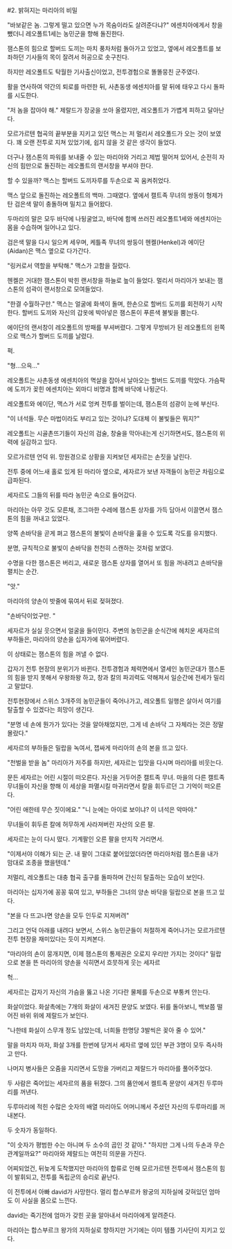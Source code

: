 #2. 밝혀지는 마리아의 비밀

"바보같은 놈. 그렇게 떨고 있으면 누가 목숨이라도 살려준다냐?"
에센치아에게서 창을 뺐더니 레오폴트1세는 농민군을 향해 돌진한다.

잼스톤의 힘으로 할버드 도끼는 마치 풍차처럼 돌아가고 있었고,
옆에서 레오폴트를 보좌하던 기사들의 목이 잘려서 허공으로 솟구친다.

하지만 레오폴트도 탁월한 기사출신이었고,
전투경험으로 똘똘뭉친 군주였다.

활을 연사하여 약간의 퇴로를 마련한 뒤,
사촌동생 에센치아를 말 뒤에 태우고 다시 돌파를 시도한다.

"저 놈을 잡아야 해."
제랄드가 장궁을 쏘아 올렸지만, 레오폴트가 가볍게 피하고 달아난다.

모르가르텐 협곡의 끝부분을 지키고 있던 맥스는 저 멀리서 레오폴드가 오는 것이 보였다.
꽤 오랜 전투로 지쳐 있었기에, 쉽지 않을 것 같은 생각이 들었다.

더구나 잼스톤의 파워를 보내줄 수 있는 마리아와 거리고 제법 떨어져 있어서,
순전히 자신의 힘만으로 돌진하는 레오폴트의 랜서창을 부셔야 한다.

할 수 있을까? 맥스는 할버드 도끼자루를 두손으로 꼭 움켜쥐었다.

맥스 앞으로 돌진하는 레오폴트의 백마.
그때였다. 옆에서 캘트족 무녀의 쌍동이 형제가 탄 검은색 말이 충돌하며 밀치고 들어왔다.

두마리의 말은 모두 바닥에 나뒹굴었고, 바닥에 함께 쓰러진 레오폴트1세와 에센치아는 몸을 수습하며 일어나고 있다.

검은색 말을 다시 일으켜 세우며, 케틀족 무녀의 쌍둥이 헨켈(Henkel)과 에이단(Aidan)은 맥스 옆으로 다가간다.

"링커로서 역할을 부탁해."
맥스가 고함을 질렀다.

헨켈은 거대한 잼스톤이 박힌 랜서창을 하늘로 높이 들었다. 멀리서 마리아가 보내는 잼스톤의 섬곽이 랜서창으로 모여들었다.

"한결 수월하구만."
맥스는 얼굴에 화색이 돌며, 한손으로 할버드 도끼를 회전하기 시작한다. 할버드 도끼와 자신의 갑옷에 박아넣은 잼스톤이 푸른색 불빛을 뿜는다.

에이단의 랜서창이 레오폴트의 방패를 부셔버렸다. 그렇게 무방비가 된 레오폴트의 왼쪽으로 맥스가 할버드 도끼를 날렸다.

퍽.

"형...으윽..."

레오폴트는 사촌동생 에센치아의 멱살을 잡아서 날아오는 할버드 도끼를 막았다. 가슴팍에 도끼가 꽂힌 에센치아는 외마디 비명과 함께 바닥에 나뒹군다.

레오폴트와 에이단, 맥스가 서로 엉켜 전투를 벌이는데, 잼스톤의 섬광이 눈에 부신다.

"이 녀석들. 무슨 마법이라도 부리고 있는 것이냐? 도대체 이 불빛들은 뭐지?"

레오폴트는 시골촌뜨기들이 자신의 검술, 창술을 막아내는게 신기하면서도, 잼스톤의 위력에 실감하고 있다.

모르가르텐 언덕 위.
망원경으로 상황을 지켜보던 세자르는 손짓을 날린다.

전투 중에 어느새 홀로 있게 된 마리아 옆으로, 세자르가 보낸 자객들이 농민군 차림으로 급파된다.

세자르도 그들의 뒤를 따라 농민군 속으로 들어갔다.

마리아는 아무 것도 모른채, 조그마한 수레에 잼스톤 상자를 가득 담아서 이끌면서 잼스톤의 힘을 꺼내고 있었다.

양쪽 손바닥을 곧게 펴고 잼스톤의 불빛이 손바닥을 훑을 수 있도록 각도를 유지했다.

분명, 규칙적으로 불빛이 손바닥을 천천히 스캔하는 것처럼 보였다.

수명을 다한 잼스톤은 버리고,
새로운 잼스톤 상자를 열어서 또 힘을 꺼내려고 손바닥을 펼치는 순간.

"앗."

마리아의 양손이 밧줄에 묶여서 뒤로 젖혀졌다.

"손바닥이었구만. "

세자르가 실실 웃으면서 얼굴을 들이민다.
주변의 농민군을 순식간에 헤치운 세자르의 부하들은, 마리아의 양손을 십자가에 묶어버렸다.

이 상태로는 잼스톤의 힘을 꺼낼 수 없다.

갑자기 전투 현장의 분위기가 바뀐다.
전투경험과 체력면에서 열세인 농민군대가 잼스톤의 힘을 받지 못해서 우왕좌왕 하고, 창과 칼의 파괴력도 약해져서 일순간에 전세가 밀리고 말았다.

전투현장에서 스위스 3개주의 농민군들이 죽어나가고, 레오폴트 일행은 살아서 여기를 탈출할 수 있겠다는 희망이 생긴다.

"분명 네 손에 뭔가가 있다는 것을 알아채었지만, 그게 네 손바닥 그 자체라는 것은 정말 몰랐다."

세자르의 부하들은 밀랍을 녹여서, 잽싸게 마리아의 손의 본을 뜨고 있다.

"천벌을 받을 놈"
마리아가 저주를 하지만, 세자르는 입맛을 다시며 마리아를 비웃는다.

문든 세자르는 어린 시절이 떠오른다.
자신을 거두어준 캘트족 무녀.
마을의 다른 캘트족 무녀들이 자신을 향해 이 세상을 파멸시킬 마귀라면서 칼을 휘두르던 그 기억이 떠오른다.

"어린 애한테 무슨 짓이에요."
"니 눈에는 아이로 보이냐? 이 녀석은 악마야."

무녀들이 휘두른 칼에 허무하게 사라져버린 자산의 오른 팔.

세자르는 눈이 다시 떴다.
기계팔인 오른 팔을 만지작 거리면서.

"이제서야 이해가 되는 군. 내 팔이 그대로 붙어있었더라면 마리아처럼 잼스톤을 내가 맘대로 조종을 했을텐데."

저멀리, 레오폴트는 대충 협곡 출구를 돌파하며 간신히 탈출하는 모습이 보인다.

마리아는 십자가에 꽁꽁 묶여 있고, 부하들은 그녀의 양손 바닥을 밀랍으로 본을 뜨고 있다.

"본을 다 뜨고나면 양손을 모두 인두로 지져버려"

그리고 언덕 아래를 내려다 보면서,
스위스 농민군들이 처절하게 죽어나가는 모르가르텐 전투 현장을 재미있다는 듯이 지켜본다.

"마리아의 손이 뭉개지면, 이제 잼스톤의 통제권은 오로지 우리만 가지는 것이다"
밀랍으로 본을 뜬 마리아의 양손을 식히면서 흐뭇하게 웃는 세자르

헉...

세자르는 갑자기 자신의 가슴을 뚫고 나온 기다란 물체를 두손으로 부퉁켜 안는다.

화살이었다. 화살촉에는 7개의 화살이 새겨진 문양도 보였다.
뒤를 돌아보니, 백보쯤 떨어진 바위 위에 제랄드가 보인다.

"나한테 화실이 스무개 정도 남았는데, 너희들 한명당 3발씩은 꽂아 줄 수 있어."

말을 마치자 마자, 화살 3개를 한번에 당겨서 세자르 옆에 있던 부관 3명이 모두 즉사하고 만다.

나머지 병사들은 오줌을 지리면서 도망을 가버리고 제랄드가 마리아를 풀어주었다.

두 사람은 죽어있는 세자르의 품을 뒤졌다.
그의 품안에서 켈트족 문양이 새겨진 두루마리를 꺼낸다.

두루마리에 적힌 수많은 숫자의 배열
마리아도 어머니께서 주셨던 자신의 두루마리를 꺼내본다.

두 숫자가 동일하다.

"이 숫자가 평범한 수는 아니며 두 소수의 곱인 것 같아."
"하지만 그게 나의 두손과 무슨 관계일까요?"
마리아와 제랄드는 여전히 의문을 가진다.

어찌되었건, 뒤늦게 도착했지만 마리아의 합류로 인해 모르가르텐 전투에서 잼스톤의 힘이 발휘되고, 전투를 독립군의 승리로 끝난다.

이 전투에서 아빠 david가 사망한다.
멀리 합스부르카 왕궁의 지하실에 갖혀있던 엄마도 이 사실을 몸으로 느낀다.

david는 죽기전에 엄마가 갖힌 곳을 알아내서 마리아에게 알려준다.

마리아는 합스부르크 왕가의 지하실로 향하지만 거기에는 이미 템플 기사단이 지키고 있다.
